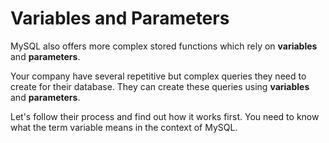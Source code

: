 # Variables and Parameters

MySQL also offers more complex stored functions which rely on **variables** and **parameters**.

Your company have several repetitive but complex queries they need to create for their database. They can create these queries using **variables** and **parameters**.

Let's follow their process and find out how it works first. You need to know what the term variable means in the context of MySQL.

